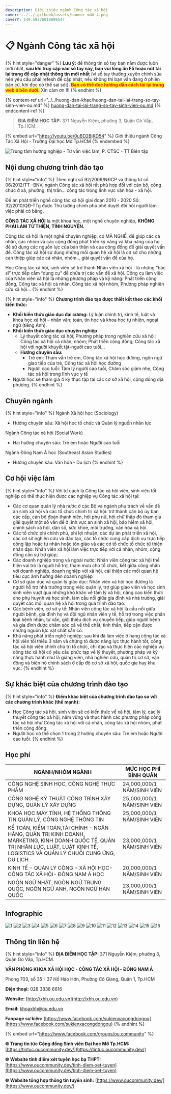 ```yaml
---
description: Giới thiệu ngành Công tác xã hội
cover: ../../.gitbook/assets/banner mẫu 4.png
coverY: 149.59276018099547
---
```


# 📋 Ngành Công tác xã hội

{% hint style="danger" %}
**Lưu ý:** để thông tin sổ tay bạn nắm được luôn mới nhất, **sau khi truy cập vào sổ tay này, bạn vui lòng ấn F5 hoặc nút tải lại trang để cập nhật thông tin mới nhất** (vì sổ tay thường xuyên chỉnh sửa nên yêu cầu phải refesh để cập nhật, nếu không thì bạn vẫn đang ở phiên bản cũ, khi đọc có thể sai sót). <mark style="color:red;">**Bạn có thể đọc hướng dẫn cách tải lại trang web ở bên dưới.**</mark> Xin cảm ơn !!!
{% endhint %}

{% content-ref url="../../huong-dan-khac/huong-dan-tai-lai-trang-so-tay-sinh-vien-ou.md" %}
[huong-dan-tai-lai-trang-so-tay-sinh-vien-ou.md](../../huong-dan-khac/huong-dan-tai-lai-trang-so-tay-sinh-vien-ou.md)
{% endcontent-ref %}

> **ĐỊA ĐIỂM HỌC TẬP:** 371 Nguyễn Kiệm, phường 3, Quận Gò Vấp, Tp.HCM.

{% embed url="https://youtu.be/0uBD2BjKD54" %}
Giới thiệu ngành Công Tác Xã Hội - Trường Đại học Mở Tp.HCM
{% endembed %}

![Trung tâm hướng nghiệp - Tư vấn việc làm, P. CTSC - TT Biên tập](<../../.gitbook/assets/Sß+ò tay h¦¦ß+¢ng nghiß+çp - bß¦ún ch+¡nh - size nhß+Å1024\_31.jpg>)

## Nội dung chương trình đào tạo

{% hint style="info" %}
Theo nghị số 92/2009/NĐCP và thông tư số 06/2012/TT -BNV, ngành Công tác xã hội rất phù hợp đối với cán bộ, công chức ở xã, phường, thị trấn… công tác trong lĩnh vực văn hóa - xã hội.

Đề án phát triển nghề công tác xã hội giai đoạn 2010 - 2020 Số: 32/2010/QĐ-TTg được Thủ tướng chính phủ phê duyệt đòi hỏi người làm việc phải có bằng.

**CÔNG TÁC XÃ HỘI** là một khoa học, một nghề chuyên nghiệp, **KHÔNG PHẢI LÀM TỪ THIỆN, TÌNH NGUYỆN.**

Công tác xã hội là một nghề chuyên nghiệp, có MÃ NGHỀ, để giúp các cá nhân, các nhóm và các cộng đồng phát triển kỹ năng và khả năng của họ để sử dụng các nguồn lực của bản thân và của cộng đồng để giải quyết vấn đề. Công tác xã hội sử dụng những mối quan hệ xã hội là cơ sở cho những can thiệp giúp các cá nhân, nhóm… giải quyết vấn đề của họ.

Học Công tác xã hội, sinh viên sẽ trở thành Nhân viên xã hội - là những “bác sĩ” trực tiếp cầm “dụng cụ” để chữa trị các vấn đề xã hội. Công cụ làm việc của Nhân viên xã hội là những phương pháp và kỹ năng: Phát triển cộng đồng, Công tác xã hội cá nhân, Công tác xã hội nhóm, Phương pháp nghiên cứu xã hội…
{% endhint %}

{% hint style="info" %}
**Chương trình đào tạo được thiết kết theo các khối kiến thức:**

* **Khối kiến thức giáo dục đại cương:** Lý luận chính trị, kinh tế, luật và khoa học xã hội – nhân văn; toán, tin học và khoa học tự nhiên, ngoại ngữ (tiếng Anh).
* **Khối kiến thức giáo dục chuyên nghiệp**
  * Lý thuyết công tác xã hội; Phương pháp trong nghiên cứu xã hội; Công tác xã hội cá nhân, nhóm; Phát triển cộng đồng; Công tác xã hội với người khuyết tật-người cao tuổi…
  * **Hướng chuyên sâu:**
    * Trẻ em: Tham vấn trẻ em, Công tác xã hội học đường, ngôn ngữ giao tiếp của trẻ, Công tác xã hội học đường
    * Người cao tuổi: Tâm lý người cao tuổi, Chăm sóc giảm nhẹ, Công tác xã hội trong lĩnh vực y tế
* Người học sẽ tham gia 4 kỳ thực tập tại các cơ sở xã hội, cộng đồng địa phương.
{% endhint %}

## Chuyên ngành

{% hint style="info" %}
Ngành Xã hội học (Sociology)

* Hướng chuyên sâu: Xã hội học tổ chức và Quản lý nguồn nhân lực

Ngành Công tác xã hội (Social Work)

* Hai hướng chuyên sâu: Trẻ em hoặc Người cao tuổi

Ngành Đông Nam Á học (Southeast Asian Studies)

* Hướng chuyên sâu: Văn hóa - Du lịch
{% endhint %}

## Cơ hội việc làm

{% hint style="info" %}
Với tư cách là Công tác xã hội viên, sinh viên tốt nghiệp có thể thực hiện được các nghiệp vụ Công tác xã hội tại:

* Các cơ quan quản lý nhà nước ở các Bộ và ngành phụ trách về vấn đề an sinh xã hội và các tổ chức chính trị xã hội: trở thành cán bộ ủy ban các cấp, cán bộ đoàn thanh niên, hội phụ nữ, hội chữ thập đỏ tham gia giải quyết một số vấn đề ở lĩnh vực an sinh xã hội, bảo hiểm xã hội, chính sách xã hội, dân số, sức khỏe, môi trường, văn hóa xã hội.
* Các tổ chức phi chính phủ, phi lợi nhuận, các dự án phát triển xã hội, các cơ sở nghiên cứu và đào tạo, các tổ chức cung cấp dịch vụ trực tiếp công lập hoặc tư nhân hoặc tôn giáo và các cơ tổ chức tổ chức từ thiện nhân đạo: Nhân viên xã hội làm việc trực tiếp với cá nhân, nhóm, cộng đồng cần sự trợ giúp;
* Các doanh nghiệp trong và ngoài nước: Nhân viên công tác xã hội thể hiện vai trò là người hỗ trợ, tham mưu cho tổ chức, kết giữa công nhân với doanh nghiệp, doanh nghiệp với xã hội, cải thiện các mối quan hệ tiêu cực ảnh hưởng đến doanh nghiệp
* Cơ sở giáo dục và quản lý giáo dục: Nhân viên xã hội học đường là người hỗ trợ nhà trường trong việc quản lý, trợ giúp giáo viên và học sinh sinh viên vượt qua những khó khăn về tâm lý xã hội, nâng cao kiến thức cho phụ huynh và học sinh, làm cầu nối giữa gia đình và nhà trường, giải quyết các mối quan hệ xã hội trong quá trình đào tạo.
* Các bệnh viện, cơ sở y tế: Nhân viên công tác xã hội là cầu nối giữa người bệnh, gia đình họ và đội ngũ nhân viên y tế, hỗ trợ trong việc phân loại bệnh nhân, tư vấn, giới thiệu dịch vụ chuyển tiếp, giúp người bệnh và gia đình được chăm sóc cả về thể chất, tinh thần, tiếp cận được những nguồn lực vật chất sẵn có.
* Khả năng phát triển nghề nghiệp: sau khi đã làm việc ở hạng công tác xã hội viên tối thiểu 3 năm và chứng tỏ được năng lực thực hành tốt, công tác xã hội viên chính chủ trì tổ chức, chỉ đạo và thực hiện các nghiệp vụ công tác xã hội có yêu cầu phức tạp về lý thuyết, phương pháp và kỹ năng thực hành như là giảng viên, nhà nghiên cứu, quản trị cơ sở, vận động và biện hộ chính sách ở cấp độ cơ sở xã hội, quốc gia hay khu vực.
{% endhint %}

## Sự khác biệt của chương trình đào tạo

{% hint style="info" %}
**Điểm khác biệt của chương trình đào tạo so với các chương trình khác (thế mạnh):**

* Học Công tác xã hội, sinh viên sẽ có kiến thức về xã hội, tâm lý, các lý thuyết công tác xã hội, nắm vững và thực hành các phương pháp công tác xã hội như Công tác xã hội với cá nhân, công tác xã hội nhóm, phát triển cộng đồng.
* Người học có thể chọn 1 trong 2 hướng chuyên sâu: Trẻ em hoặc Người cao tuổi.
{% endhint %}

## Học phí

| NGÀNH/NHÓM NGÀNH                                                                                                                                                                  | MỨC HỌC PHÍ BÌNH QUÂN      |
| --------------------------------------------------------------------------------------------------------------------------------------------------------------------------------- | -------------------------- |
| CÔNG NGHỆ SINH HỌC, CÔNG NGHỆ THỰC PHẨM                                                                                                                                           | 24,000,000/1 NĂM/SINH VIÊN |
| CÔNG NGHỆ KỸ THUẬT CÔNG TRÌNH XÂY DỰNG, QUẢN LÝ XÂY DỰNG                                                                                                                          | 25,000,000/1 NĂM/SINH VIÊN |
| KHOA HỌC MÁY TÍNH, HỆ THỐNG THÔNG TIN QUẢN LÝ, CÔNG NGHỆ THÔNG TIN                                                                                                                | 25,000,000/1 NĂM/SINH VIÊN |
| KẾ TOÁN, KIỂM TOÁN,TÀI CHÍNH - NGÂN HÀNG, QUẢN TRỊ KINH DOANH, MARKETING, KINH DOANH QUỐC TẾ, QUẢN TRỊ NHÂN LỰC, LUẬT, LUẬT KINH TẾ, LOGISTICS VÀ QUẢN LÝ CHUỖI CUNG ỨNG, DU LỊCH | 23,000,000/1 NĂM/SINH VIÊN |
| KINH TẾ - QUẢN LÝ CÔNG - XÃ HỘI HỌC- CÔNG TÁC XÃ HỘI- ĐÔNG NAM Á HỌC                                                                                                              | 20,000,000/1 NĂM/SINH VIÊN |
| NGÔN NGỮ NHẬT, NGÔN NGỮ TRUNG QUỐC, NGÔN NGỮ ANH, NGÔN NGỮ HÀN QUỐC                                                                                                               | 23,000,000/1 NĂM/SINH VIÊN |

## Infographic

![1](<../../.gitbook/assets/1 - tiêu đề.png>) ![2](<../../.gitbook/assets/2 - giới thiệu chung (21).png>) ![3](<../../.gitbook/assets/3 - đầu ra - việc làm (1).png>) ![4](<../../.gitbook/assets/4 - NGÀNH CÔNG TÁC XÃ HỘI.png>) ![5](<../../.gitbook/assets/5 - NGÀNH CÔNG TÁC XÃ HỘI.png>) ![6](<../../.gitbook/assets/6 - NGÀNH CÔNG TÁC XÃ HỘI.png>) ![7](<../../.gitbook/assets/7 - ngành - chuyên ngành (2).png>) ![8](<../../.gitbook/assets/8 - chuyên ngành 1.png>) ![9](<../../.gitbook/assets/9 - NGÀNH CÔNG TÁC XÃ HỘI.png>) ![10](<../../.gitbook/assets/10 - NGÀNH CÔNG TÁC XÃ HỘI.png>) ![11](<../../.gitbook/assets/11 - ngành - chuyên ngành.png>) ![12](<../../.gitbook/assets/12 - NGÀNH Đông Nam Á học.png>) ![13](<../../.gitbook/assets/13 - NGÀNH Đông Nam Á học.png>) ![14](<../../.gitbook/assets/15 - học phí.png>) ![15](<../../.gitbook/assets/16 - học phí (1).png>) ![16](<../../.gitbook/assets/17 - LIÊN HỆ.png>)

## Thông tin liên hệ

{% hint style="info" %}
**ĐỊA ĐIỂM HỌC TẬP:** 371 Nguyễn Kiệm, phường 3, Quận Gò Vấp, Tp.HCM.

**VĂN PHÒNG KHOA XÃ HỘI HỌC - CÔNG TÁC XÃ HỘI - ĐÔNG NAM Á**

Phòng 703, số 35 - 37 Hồ Hảo Hớn, Phường Cô Giang, Quận 1, Tp.HCM

**Điện thoại:** 028 3838 6616

**Website:** [http://xhh.ou.edu.vn](http://xhh.ou.edu.vn)

**Email:** [khoaxhh@ou.edu.vn](mailto:khoaxhh@ou.edu.vn)

**Fanpage sự kiện:** [https://www.facebook.com/sukienxacongdongou](https://www.facebook.com/sukienxacongdongou)
{% endhint %}

{% embed url="https://www.facebook.com/groups/ou.community" %}

**🌐** **Trang tin tức Cộng đồng Sinh viên Đại học Mở Tp.HCM:** [https://tintuc.oucommunity.dev/](https://tintuc.oucommunity.dev/)

**🌐** **Website tính điểm xét tuyển học bạ THPT:** [https://www.oucommunity.dev/tinh-diem-xet-tuyen](https://www.oucommunity.dev/tinh-diem-xet-tuyen)

**🌐** **Website tổng hợp thông tin tuyển sinh:** [https://www.oucommunity.dev/](https://www.oucommunity.dev/)
